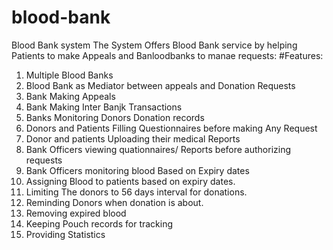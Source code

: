 # blood-bank
Blood Bank system 
The System Offers Blood Bank service by helping Patients to make Appeals and Banloodbanks to manae requests:
#Features:
1. Multiple Blood Banks
2. Blood Bank as Mediator between appeals and Donation Requests
3. Bank Making Appeals
4. Bank Making Inter Banjk Transactions
5. Banks Monitoring Donors Donation records
6. Donors and Patients Filling Questionnaires before making Any Request
7. Donor and patients Uploading their medical Reports
8. Bank Officers viewing quationnaires/ Reports before authorizing requests
9. Bank Officers monitoring blood Based on Expiry dates
10. Assigning Blood to patients based on expiry dates.
11. Limiting The donors to 56 days interval for donations.
12. Reminding Donors when donation is about.
13. Removing expired blood
14. Keeping Pouch records for tracking
15. Providing Statistics 
